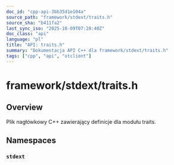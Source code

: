 ```yaml
---
doc_id: "cpp-api-3bb35d1e104a"
source_path: "framework/stdext/traits.h"
source_sha: "b411fa2"
last_sync_iso: "2025-10-09T07:28:40Z"
doc_class: "api"
language: "pl"
title: "API: traits.h"
summary: "Dokumentacja API C++ dla framework/stdext/traits.h"
tags: ["cpp", "api", "otclient"]
---
```


# framework/stdext/traits.h

## Overview

Plik nagłówkowy C++ zawierający definicje dla modułu traits.

## Namespaces

### `stdext`
